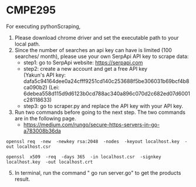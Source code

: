 # CMPE295

For executing pythonScraping, 
1. Please download chrome driver and set the executable path to your local path.
2. Since the number of searches an api key can have is limited (100 searches/ month), please use your own SerpApi API key to scrape data:
    - step1: go to SerpApi website: https://serpapi.com
    - step2: create a new account and get a free API key
             <br /> (Yakun's API key: dafa5c94164dee0a24cfff9251cd140c253688f5be306031b69bcf4b8ca090b2) 
             (Lei: 6debea558d115d9d6123b0cd788ac340a896c070d2c682ed07d6001c28118633)
    - step3: go to scraper.py and replace the API key with your API key.
3. Run two commands before going to the next step. The two commands are in the following page.
    - https://medium.com/rungo/secure-https-servers-in-go-a783008b36da
   
  ``` 
  openssl req  -new  -newkey rsa:2048  -nodes  -keyout localhost.key  -out localhost.csr
  
  ```
  ```
  openssl  x509  -req  -days 365  -in localhost.csr  -signkey localhost.key  -out localhost.crt
  ```
5. In terminal, run the command " go run server.go" to get the products result.
